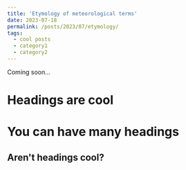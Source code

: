 ```yaml
---
title: 'Etymology of meteorological terms'
date: 2023-07-18
permalink: /posts/2023/07/etymology/
tags:
  - cool posts
  - category1
  - category2
---
```


Coming soon...

Headings are cool
======

You can have many headings
======

Aren't headings cool?
------